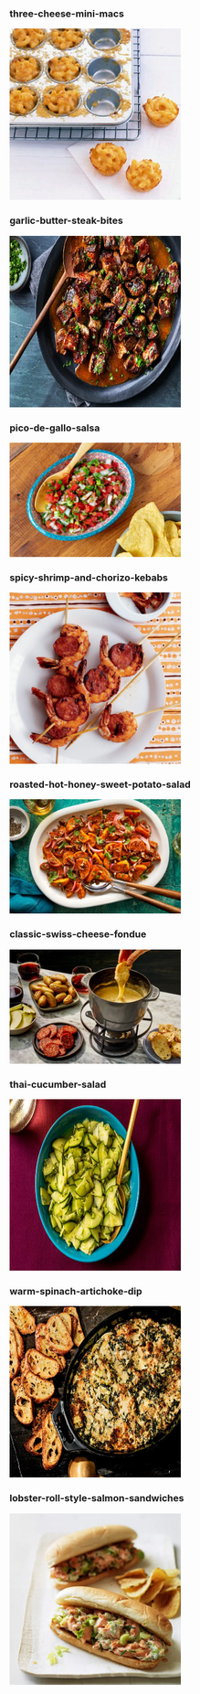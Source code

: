 ### three-cheese-mini-macs
<a href="https://www.foodandwine.com/recipes/three-cheese-mini-macs"><img src="images/HD-fw200712_r_threecheesemac-da35d69d1bc14140a3f577bf1062203d.jpg" width="300" height="300"></a>
### garlic-butter-steak-bites
<a href="https://www.foodandwine.com/recipes/garlic-butter-steak-bites"><img src="images/garlic-butter-steak-bites-FT-RECIPE0221-8dbce15a089d4fbeac3c6935507d2d4f.jpg" width="300" height="300"></a>
### pico-de-gallo-salsa
<a href="https://www.foodandwine.com/recipes/aspen-2004-pico-de-gallo-salsa"><img src="images/Pico-De-Gallo-Salsa-FT-RECIPE0123-24f792d3c48440fc9bfc82cead2f7725.webp" width="300"></a>
### spicy-shrimp-and-chorizo-kebabs
<a href="https://www.foodandwine.com/recipes/spicy-shrimp-and-chorizo-kebabs"><img src="images/fw200506_xl_shrimpchorizo-2000-0b86428bc3f140b69b8cf2de04dffd67.webp" width="300"></a>
### roasted-hot-honey-sweet-potato-salad
<a href="https://www.foodandwine.com/recipes/roasted-hot-honey-sweet-potato-salad"><img src="images/Roasted-Hot-Honey-Pecan-Sweet-Potato-Salad-FT-RECIPE0522-9f3e59fe10554563bc092e5c48a35296.webp" width="300"></a>
### classic-swiss-cheese-fondue
<a href="https://www.foodandwine.com/recipes/classic-swiss-cheese-fondue"><img src="images/classic-swiss-cheese-fondue-FT-RECIPE0422-35e22a24bcb24899840568271197377b.webp" width="300"></a>
### thai-cucumber-salad
<a href="https://www.foodandwine.com/recipes/thai-cucumber-salad"><img src="images/Thai-Cucumber-Salad-FT-RECIPE1222-429cdf6816f44893b4ecf95fbe764601.webp" width="300" height="300"></a>
### warm-spinach-artichoke-dip
<a href="https://www.foodandwine.com/recipes/warm-spinach-artichoke-dip"><img src="images/warm-spinach-artichoke-dip-FT-RECIPE1219-1386f6ea2bbe4a508413371c55ba7f93.webp" width="300" height="300"></a>
### lobster-roll-style-salmon-sandwiches
<a href="https://www.foodandwine.com/recipes/lobster-roll-style-salmon-sandwiches"><img src="images\201212-xl-lobster-roll-style-salmon-sandwiches-2000-78048e9c8a254d09b054f96f1c5bb787.jpg" width="300" height="300"></a>
